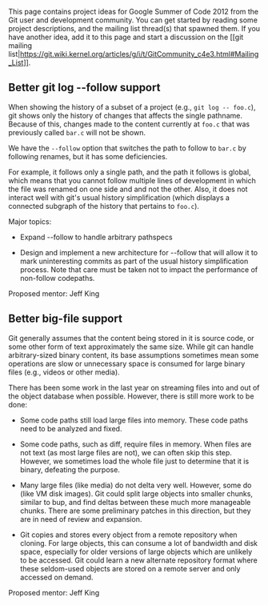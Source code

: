 This page contains project ideas for Google Summer of Code 2012 from the
Git user and development community. You can get started by reading some
project descriptions, and the mailing list thread(s) that spawned them.
If you have another idea, add it to this page and start a discussion on
the [[git mailing
list|https://git.wiki.kernel.org/articles/g/i/t/GitCommunity_c4e3.html#Mailing_List]].

Better git log --follow support
-------------------------------

When showing the history of a subset of a project (e.g., `git log --
foo.c`), git shows only the history of changes that affects the single pathname.
Because of this, changes made to the content currently at
`foo.c` that was previously called `bar.c` will not be shown.

We have the `--follow` option that switches the path to follow to `bar.c`
by following renames, but it has some deficiencies.

For example, it follows only a single path, and the path it follows is
global, which means that you cannot follow multiple lines of development
in which the file was renamed on one side and and not the other.  Also,
it does not interact well with git's usual history simplification (which
displays a connected subgraph of the history that pertains to `foo.c`).

Major topics:

 * Expand --follow to handle arbitrary pathspecs

 * Design and implement a new architecture for --follow that will allow
   it to mark uninteresting commits as part of the usual history
   simplification process. Note that care must be taken not to impact the
   performance of non-follow codepaths.

Proposed mentor: Jeff King

Better big-file support
-----------------------

Git generally assumes that the content being stored in it is source
code, or some other form of text approximately the same size. While git
can handle arbitrary-sized binary content, its base assumptions
sometimes mean some operations are slow or unnecessary space is consumed
for large binary files (e.g., videos or other media).

There has been some work in the last year on streaming files into and
out of the object database when possible. However, there is still more
work to be done:

 * Some code paths still load large files into memory. These code paths
   need to be analyzed and fixed.

 * Some code paths, such as diff, require files in memory. When files
   are not text (as most large files are not), we can often skip this
   step. However, we sometimes load the whole file just to determine
   that it is binary, defeating the purpose.

 * Many large files (like media) do not delta very well. However, some
   do (like VM disk images). Git could split large objects into smaller
   chunks, similar to bup, and find deltas between these much more
   manageable chunks. There are some preliminary patches in this
   direction, but they are in need of review and expansion.

 * Git copies and stores every object from a remote repository when
   cloning. For large objects, this can consume a lot of bandwidth and
   disk space, especially for older versions of large objects which are
   unlikely to be accessed. Git could learn a new alternate repository
   format where these seldom-used objects are stored on a remote server
   and only accessed on demand.

Proposed mentor: Jeff King
